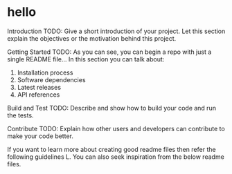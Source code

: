# hello
Introduction
TODO: Give a short introduction of your project. Let this section explain the objectives or the motivation behind this project.

Getting Started
TODO: As you can see, you can begin a repo with just a single README file... In this section you can talk about:

1. Installation process
2. Software dependencies
3. Latest releases
4. API references

Build and Test
TODO: Describe and show how to build your code and run the tests.

Contribute
TODO: Explain how other users and developers can contribute to make your code better.

If you want to learn more about creating good readme files then refer the following guidelines L. You can also seek inspiration from the below readme files.
